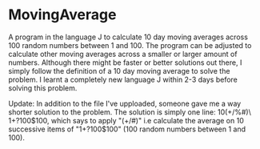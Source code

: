 # MovingAverage
A program in the language J to calculate 10 day moving averages across 100 random numbers between 1 and 100. The program can be adjusted to calculate other moving averages across a smaller or larger amount of numbers. Although there might be faster or better solutions out there, I simply follow the definition of a 10 day moving average to solve the problem. I learnt a completely new language J within 2-3 days before solving this problem.


Update: In addition to the file I've upploaded, someone gave me a way shorter solution to the problem. The solution is simply one line: 10(+/%#)\ 1+?100$100, which says to apply "(+/#)" i.e calculate the average on 10 successive items of "1+?100$100" (100 random numbers between 1 and 100).
